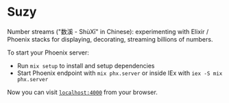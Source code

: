 # Suzy

Number streams ("数溪 - ShùXī" in Chinese): experimenting with Elixir / Phoenix
stacks for displaying, decorating, streaming billions of numbers. 

To start your Phoenix server:

  * Run `mix setup` to install and setup dependencies
  * Start Phoenix endpoint with `mix phx.server` or inside IEx with `iex -S mix phx.server`

Now you can visit [`localhost:4000`](http://localhost:4000) from your browser.

